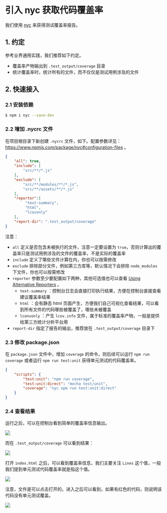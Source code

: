 # 引入 nyc 获取代码覆盖率

我们使用 [nyc](https://www.npmjs.com/package/nyc) 来获得测试覆盖率报告。

## 1. 约定

参考业界通用实践，我们推荐如下约定。

- 覆盖率产物输出到 `.test_output/coverage` 目录
- 统计覆盖率时，统计所有的文件，而不仅仅是测试用例涉及的文件


## 2. 快速接入

### 2.1 安装依赖

```bash
$ npm i nyc --save-dev
```

### 2.2 增加 .nycrc 文件

在项目根目录下新创建 `.nycrc` 文件，如下。配置参数详见： https://www.npmjs.com/package/nyc#configuration-files 。

```json
{
    "all": true,
    "include": [
        "src/**/*.js"
    ],
    "exclude": [
        "src/**/modules/**/*.js",
        "src/**/assets/**/*.js"
    ],
    "reporter":[
         "text-summary",
         "html",
         "lcovonly"
    ],
    "report-dir": ".test_output/coverage"
}
```

注意：

- `all` 定义是否包含未被执行的文件，注意一定要设置为 `true`，否则计算出的覆盖率只是测试用例涉及的文件的覆盖率，不是实际的覆盖率
- `include` 定义了哪些文件计算在内，你也可以按需修改
- `exclude` 排除部分文件，例如第三方库等，默认情况下会排除 `node_modules` 下文件，你也可以按需修改
- `reporter` 参数至少要配置如下两种，其他可选值也可以查看 [Using Alternative Reporters](https://istanbul.js.org/docs/advanced/alternative-reporters/) 。
  - `text-summary` ：控制台日志会直接打印执行结果，方便在控制台直接查看建议覆盖率结果
  - `html` ：会有静态 html 页面产生，方便我们自己可视化查看结果，可以看到所有文件的代码哪些被覆盖了，哪些未被覆盖
  - `lconvonly` ：产生 `lcov.info` 文件，属于标准的覆盖率产物，一般是提供给第三方统计分析平台用
- `report-dir` 指定了报告的输出，推荐放在 `.test_output/coverage` 目录下


### 2.3 修改 package.json

在 `package.json` 文件中，增加 `coverage` 的命令，则后续可以运行 `npm run coverage` 或者运行  `npm run test:unit` 获得单元测试的代码覆盖率。

```json
{
    "scripts": {
        "test:unit": "npm run coverage",
        "test:unit:direct": "mocha test/unit",
        "coverage": "nyc npm run test:unit:direct"
    }
}
```

### 2.4 查看结果

运行之后，可以在控制台看到简单的覆盖率信息输出。

![](index_files/fe19bf08-fc22-41c2-83c9-c8a21e84f987.jpg)

而在 `.test_output/coverage` 可以看到结果：

![](index_files/80c866a8-985f-4bd9-bd40-072eaaa4ff78.jpg)

打开 `index.html` 之后，可以看到覆盖率信息，我们主要关注 `Lines` 这个值，一般我们提到单元测试代码覆盖率就是指这个值。

![](index_files/63839117-0610-48ba-a3f7-a95fa829bdb1.jpg)

注意，文件是可以点击打开的，进入之后可以看到，如果有红色的代码，则说明该代码没有单元测试覆盖。

![](index_files/2296f534-7a8d-43fb-8177-8c830421c039.png)
